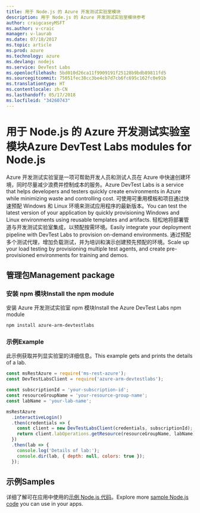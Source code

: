 ```yaml
---
title: 用于 Node.js 的 Azure 开发测试实验室模块
description: 用于 Node.js 的 Azure 开发测试实验室模块参考
author: craigcaseyMSFT
ms.author: v-craic
manager: v-laurab
ms.date: 07/18/2017
ms.topic: article
ms.prod: azure
ms.technology: azure
ms.devlang: nodejs
ms.service: DevTest Labs
ms.openlocfilehash: 5bd010d26ca11f9909191f25128b9bdb89811fd5
ms.sourcegitcommit: 75051fec38cc3be4cb7d7cb6fc695c162fc0e91b
ms.translationtype: HT
ms.contentlocale: zh-CN
ms.lasthandoff: 05/17/2018
ms.locfileid: "34260743"
---
```

# <a name="azure-devtest-labs-modules-for-nodejs"></a><span data-ttu-id="45752-103">用于 Node.js 的 Azure 开发测试实验室模块</span><span class="sxs-lookup"><span data-stu-id="45752-103">Azure DevTest Labs modules for Node.js</span></span>

<span data-ttu-id="45752-104">Azure 开发测试实验室是一项可帮助开发人员和测试人员在 Azure 中快速创建环境，同时尽量减少浪费并控制成本的服务。</span><span class="sxs-lookup"><span data-stu-id="45752-104">Azure DevTest Labs is a service that helps developers and testers quickly create environments in Azure while minimizing waste and controlling cost.</span></span> <span data-ttu-id="45752-105">可使用可重用模板和项目通过快速预配 Windows 和 Linux 环境来测试应用程序的最新版本。</span><span class="sxs-lookup"><span data-stu-id="45752-105">You can test the latest version of your application by quickly provisioning Windows and Linux environments using reusable templates and artifacts.</span></span> <span data-ttu-id="45752-106">轻松地将部署管道与开发测试实验室集成，以预配按需环境。</span><span class="sxs-lookup"><span data-stu-id="45752-106">Easily integrate your deployment pipeline with DevTest Labs to provision on-demand environments.</span></span> <span data-ttu-id="45752-107">通过预配多个测试代理，增加负载测试，并为培训和演示创建预先预配的环境。</span><span class="sxs-lookup"><span data-stu-id="45752-107">Scale up your load testing by provisioning multiple test agents, and create pre-provisioned environments for training and demos.</span></span>

## <a name="management-package"></a><span data-ttu-id="45752-108">管理包</span><span class="sxs-lookup"><span data-stu-id="45752-108">Management package</span></span>

### <a name="install-the-npm-module"></a><span data-ttu-id="45752-109">安装 npm 模块</span><span class="sxs-lookup"><span data-stu-id="45752-109">Install the npm module</span></span>

<span data-ttu-id="45752-110">安装 Azure 开发测试实验室 npm 模块</span><span class="sxs-lookup"><span data-stu-id="45752-110">Install the Azure DevTest Labs npm module</span></span>

```bash
npm install azure-arm-devtestlabs
```

### <a name="example"></a><span data-ttu-id="45752-111">示例</span><span class="sxs-lookup"><span data-stu-id="45752-111">Example</span></span>

<span data-ttu-id="45752-112">此示例获取并列显实验室的详细信息。</span><span class="sxs-lookup"><span data-stu-id="45752-112">This example gets and prints the details of a lab.</span></span>

```javascript
const msRestAzure = require('ms-rest-azure');
const DevTestLabsClient = require('azure-arm-devtestlabs');

const subscriptionId = 'your-subscription-id';
const resourceGroupName = 'your-resource-group-name';
const labName = 'your-lab-name';

msRestAzure
  .interactiveLogin()
  .then(credentials => {
    const client = new DevTestLabsClient(credentials, subscriptionId);
    return client.labOperations.getResource(resourceGroupName, labName);
  })
  .then(lab => {
    console.log('Details of lab:');
    console.dir(lab, { depth: null, colors: true });
  });


```

## <a name="samples"></a><span data-ttu-id="45752-113">示例</span><span class="sxs-lookup"><span data-stu-id="45752-113">Samples</span></span>

<span data-ttu-id="45752-114">详细了解可在应用中使用的[示例 Node.js 代码](https://azure.microsoft.com/resources/samples/?platform=nodejs)。</span><span class="sxs-lookup"><span data-stu-id="45752-114">Explore more [sample Node.js code](https://azure.microsoft.com/resources/samples/?platform=nodejs) you can use in your apps.</span></span>
